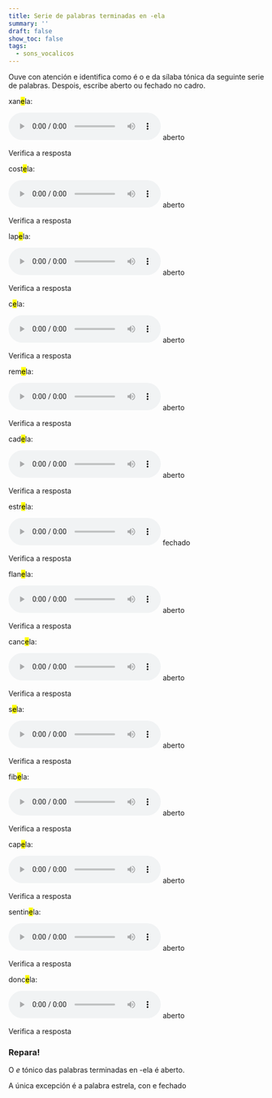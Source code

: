 ```yaml
---
title: Serie de palabras terminadas en -ela
summary: ''
draft: false
show_toc: false
tags:
  - sons_vocalicos
---
```

Ouve con atención e identifica como é o e da sílaba tónica da seguinte serie de palabras. Despois, escribe aberto ou fechado no cadro.

xan<mark>e</mark>la: 

<audio src="https://ilg.usc.es/pronuncia/mp3/x/68.mp3" controls> </audio> <e-answer>aberto</e-answer>

<e-validate>Verifica a resposta</e-validate>

cost<mark>e</mark>la: 

<audio src="https://ilg.usc.es/pronuncia/mp3/c/6631.mp3" controls> </audio> <e-answer>aberto</e-answer>

<e-validate>Verifica a resposta</e-validate>

lap<mark>e</mark>la: 

<audio src="https://ilg.usc.es/pronuncia/mp3/l/400.mp3" controls> </audio> <e-answer>aberto</e-answer>

<e-validate>Verifica a resposta</e-validate>

c<mark>e</mark>la: 

<audio src="https://ilg.usc.es/pronuncia/mp3/c/2347.mp3" controls> </audio> <e-answer>aberto</e-answer>

<e-validate>Verifica a resposta</e-validate>

rem<mark>e</mark>la: 

<audio src="https://ilg.usc.es/pronuncia/mp3/r/1596.mp3" controls> </audio> <e-answer>aberto</e-answer>

<e-validate>Verifica a resposta</e-validate>

cad<mark>e</mark>la: 

<audio src="https://ilg.usc.es/pronuncia/mp3/c/301.mp3" controls> </audio> <e-answer>aberto</e-answer>

<e-validate>Verifica a resposta</e-validate>

estr<mark>e</mark>la: 

<audio src="https://ilg.usc.es/pronuncia/mp3/e/3858.mp3" controls> </audio> <e-answer>fechado</e-answer>

<e-validate>Verifica a resposta</e-validate>

flan<mark>e</mark>la: 

<audio src="https://ilg.usc.es/pronuncia/mp3/f/1254.mp3" controls> </audio> <e-answer>aberto</e-answer>

<e-validate>Verifica a resposta</e-validate>

canc<mark>e</mark>la: 

<audio src="https://ilg.usc.es/pronuncia/mp3/c/909.mp3" controls> </audio> <e-answer>aberto</e-answer>

<e-validate>Verifica a resposta</e-validate>

s<mark>e</mark>la: 

<audio src="https://ilg.usc.es/pronuncia/mp3/s/871.mp3" controls> </audio> <e-answer>aberto</e-answer>

<e-validate>Verifica a resposta</e-validate>

fib<mark>e</mark>la: 

<audio src="https://ilg.usc.es/pronuncia/mp3/f/887.mp3" controls> </audio> <e-answer>aberto</e-answer>

<e-validate>Verifica a resposta</e-validate>

cap<mark>e</mark>la: 

<audio src="https://ilg.usc.es/pronuncia/mp3/c/1189.mp3" controls> </audio> <e-answer>aberto</e-answer>

<e-validate>Verifica a resposta</e-validate>

sentin<mark>e</mark>la: 

<audio src="https://ilg.usc.es/pronuncia/mp3/s/1120.mp3" controls> </audio> <e-answer>aberto</e-answer>

<e-validate>Verifica a resposta</e-validate>

donc<mark>e</mark>la: 

<audio src="https://ilg.usc.es/pronuncia/mp3/d/3923.mp3" controls> </audio> <e-answer>aberto</e-answer>

<e-validate>Verifica a resposta</e-validate>

### Repara!

O *e* tónico das palabras terminadas en -ela é <e-answer>aberto</e-answer>.

A única excepción é a palabra <e-answer>estrela</e-answer>, con e <e-answer>fechado</e-answer>
